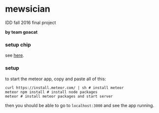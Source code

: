 # mewsician

IDD fall 2016 final project

**by team goacat**

### setup chip

see [here](https://github.com/jeremywrnr/mewsichip).

### setup

to start the meteor app, copy and paste all of this:

    curl https://install.meteor.com/ | sh # install meteor
    meteor npm install # install node packages
    meteor # install meteor packages and start server

then you should be able to go to `localhost:3000` and see the app running.

